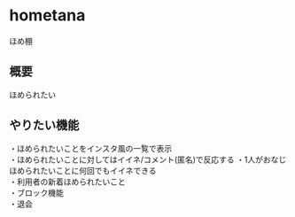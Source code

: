 # hometana
ほめ棚

## 概要
ほめられたい

## やりたい機能
・ほめられたいことをインスタ風の一覧で表示  
・ほめられたいことに対してはイイネ/コメント(匿名)で反応する 
・1人がおなじほめられたいことに何回でもイイネできる  
・利用者の新着ほめられたいこと  
・ブロック機能  
・退会  
